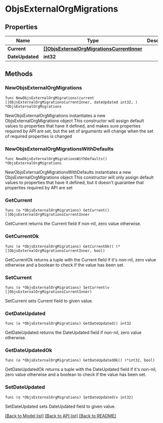 # ObjsExternalOrgMigrations

## Properties

Name | Type | Description | Notes
------------ | ------------- | ------------- | -------------
**Current** | [**[]ObjsExternalOrgMigrationsCurrentInner**](ObjsExternalOrgMigrationsCurrentInner.md) |  | 
**DateUpdated** | **int32** |  | 

## Methods

### NewObjsExternalOrgMigrations

`func NewObjsExternalOrgMigrations(current []ObjsExternalOrgMigrationsCurrentInner, dateUpdated int32, ) *ObjsExternalOrgMigrations`

NewObjsExternalOrgMigrations instantiates a new ObjsExternalOrgMigrations object
This constructor will assign default values to properties that have it defined,
and makes sure properties required by API are set, but the set of arguments
will change when the set of required properties is changed

### NewObjsExternalOrgMigrationsWithDefaults

`func NewObjsExternalOrgMigrationsWithDefaults() *ObjsExternalOrgMigrations`

NewObjsExternalOrgMigrationsWithDefaults instantiates a new ObjsExternalOrgMigrations object
This constructor will only assign default values to properties that have it defined,
but it doesn't guarantee that properties required by API are set

### GetCurrent

`func (o *ObjsExternalOrgMigrations) GetCurrent() []ObjsExternalOrgMigrationsCurrentInner`

GetCurrent returns the Current field if non-nil, zero value otherwise.

### GetCurrentOk

`func (o *ObjsExternalOrgMigrations) GetCurrentOk() (*[]ObjsExternalOrgMigrationsCurrentInner, bool)`

GetCurrentOk returns a tuple with the Current field if it's non-nil, zero value otherwise
and a boolean to check if the value has been set.

### SetCurrent

`func (o *ObjsExternalOrgMigrations) SetCurrent(v []ObjsExternalOrgMigrationsCurrentInner)`

SetCurrent sets Current field to given value.


### GetDateUpdated

`func (o *ObjsExternalOrgMigrations) GetDateUpdated() int32`

GetDateUpdated returns the DateUpdated field if non-nil, zero value otherwise.

### GetDateUpdatedOk

`func (o *ObjsExternalOrgMigrations) GetDateUpdatedOk() (*int32, bool)`

GetDateUpdatedOk returns a tuple with the DateUpdated field if it's non-nil, zero value otherwise
and a boolean to check if the value has been set.

### SetDateUpdated

`func (o *ObjsExternalOrgMigrations) SetDateUpdated(v int32)`

SetDateUpdated sets DateUpdated field to given value.



[[Back to Model list]](../README.md#documentation-for-models) [[Back to API list]](../README.md#documentation-for-api-endpoints) [[Back to README]](../README.md)


